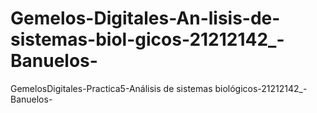 # Gemelos-Digitales-An-lisis-de-sistemas-biol-gicos-21212142_-Banuelos-
GemelosDigitales-Practica5-Análisis de sistemas biológicos-21212142_-Banuelos-
